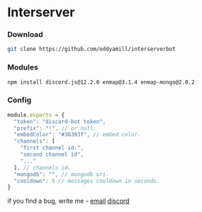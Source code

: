  # Interserver
### Download
```bash 
git clone https://github.com/oddyamill/interserverbot
```
### Modules 
```bash
npm install discord.js@12.2.0 enmap@3.1.4 enmap-mongo@2.0.2
```
### Config
```js
module.exports = {
  "token": "discord-bot token",
  "prefix": "!", // or null.
  "embedColor": "#36393f", // embed color.
  "channels": [
    "first channel id.", 
    "second channel id", 
    "..."
  ], // channels id.
  "mongodb": "", // mongodb uri.
  "cooldown": 5 // messages cooldown in seconds.
}
```

if you find a bug, write me - [email](mailto:oddyamill@gmail.com) [discord](https://discord.com/users/477733320583544838/)